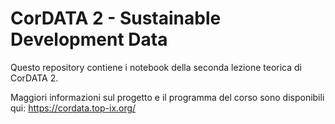 # CorDATA 2 - Sustainable Development Data

Questo repository contiene i notebook della seconda lezione teorica di CorDATA 2. 

Maggiori informazioni sul progetto e il programma del corso sono disponibili qui:
https://cordata.top-ix.org/
